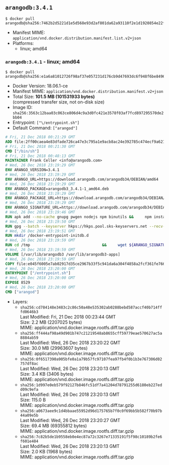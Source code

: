 ## `arangodb:3.4.1`

```console
$ docker pull arangodb@sha256:7462b2d5221d1e5d568e93d2af801da62a93110f2e1d1920854e22f8930f9fa7
```

-	Manifest MIME: `application/vnd.docker.distribution.manifest.list.v2+json`
-	Platforms:
	-	linux; amd64

### `arangodb:3.4.1` - linux; amd64

```console
$ docker pull arangodb@sha256:e1a6a81012726f98af37e057231d176cb9d47693dc6f948f6be8496800102dd5
```

-	Docker Version: 18.06.1-ce
-	Manifest MIME: `application/vnd.docker.distribution.manifest.v2+json`
-	Total Size: **101.5 MB (101531933 bytes)**  
	(compressed transfer size, not on-disk size)
-	Image ID: `sha256:3563c12baa03c063ce806d4c9a3d0fc421e3578f03af7fcd897295570de2bb04`
-	Entrypoint: `["\/entrypoint.sh"]`
-	Default Command: `["arangod"]`

```dockerfile
# Fri, 21 Dec 2018 00:21:29 GMT
ADD file:2ff00caea4e83dfade726ca47e3c795a1e9acb8ac24e392785c474ecf9a621f2 in / 
# Fri, 21 Dec 2018 00:21:30 GMT
CMD ["/bin/sh"]
# Fri, 21 Dec 2018 00:48:13 GMT
MAINTAINER Frank Celler <info@arangodb.com>
# Wed, 26 Dec 2018 23:19:29 GMT
ENV ARANGO_VERSION=3.4.1
# Wed, 26 Dec 2018 23:19:29 GMT
ENV ARANGO_URL=https://download.arangodb.com/arangodb34/DEBIAN/amd64
# Wed, 26 Dec 2018 23:19:29 GMT
ENV ARANGO_PACKAGE=arangodb3_3.4.1-1_amd64.deb
# Wed, 26 Dec 2018 23:19:29 GMT
ENV ARANGO_PACKAGE_URL=https://download.arangodb.com/arangodb34/DEBIAN/amd64/arangodb3_3.4.1-1_amd64.deb
# Wed, 26 Dec 2018 23:19:29 GMT
ENV ARANGO_SIGNATURE_URL=https://download.arangodb.com/arangodb34/DEBIAN/amd64/arangodb3_3.4.1-1_amd64.deb.asc
# Wed, 26 Dec 2018 23:19:46 GMT
RUN apk add --no-cache gnupg pwgen nodejs npm binutils &&     npm install -g foxx-cli &&     rm -rf /root/.npm
# Wed, 26 Dec 2018 23:19:50 GMT
RUN gpg --batch --keyserver hkps://hkps.pool.sks-keyservers.net --recv-keys CD8CB0F1E0AD5B52E93F41E7EA93F5E56E751E9B
# Wed, 26 Dec 2018 23:19:51 GMT
RUN mkdir /docker-entrypoint-initdb.d
# Wed, 26 Dec 2018 23:19:59 GMT
RUN cd /tmp                                &&     wget ${ARANGO_SIGNATURE_URL}           &&     wget ${ARANGO_PACKAGE_URL}             &&     gpg --verify ${ARANGO_PACKAGE}.asc     &&     ar x ${ARANGO_PACKAGE} data.tar.gz     &&     tar -C / -x -z -f data.tar.gz          &&     sed -ri         -e 's!127\.0\.0\.1!0.0.0.0!g'         -e 's!^(file\s*=).*!\1 -!'         -e 's!^\s*uid\s*=.*!!'         /etc/arangodb3/arangod.conf        &&     echo chgrp 0 /var/lib/arangodb3 /var/lib/arangodb3-apps &&     echo chmod 775 /var/lib/arangodb3 /var/lib/arangodb3-apps &&     rm -f ${ARANGO_PACKAGE}* data.tar.gz
# Wed, 26 Dec 2018 23:19:59 GMT
VOLUME [/var/lib/arangodb3 /var/lib/arangodb3-apps]
# Wed, 26 Dec 2018 23:19:59 GMT
COPY file:e045f6005e7ab02917d35ce2967b33f5c941da6a304f4858a2fcf361fe766895 in /entrypoint.sh 
# Wed, 26 Dec 2018 23:20:00 GMT
ENTRYPOINT ["/entrypoint.sh"]
# Wed, 26 Dec 2018 23:20:00 GMT
EXPOSE 8529
# Wed, 26 Dec 2018 23:20:00 GMT
CMD ["arangod"]
```

-	Layers:
	-	`sha256:cd784148e3483c2c86c50a48e535302ab0288bebd587accf40b714fffd0646b3`  
		Last Modified: Fri, 21 Dec 2018 00:23:44 GMT  
		Size: 2.2 MB (2207025 bytes)  
		MIME: application/vnd.docker.image.rootfs.diff.tar.gzip
	-	`sha256:ff444af98a49d901b747c21219548ab8655cff59779eae570627ac5a8884ab59`  
		Last Modified: Wed, 26 Dec 2018 23:20:22 GMT  
		Size: 30.0 MB (29963607 bytes)  
		MIME: application/vnd.docker.image.rootfs.diff.tar.gzip
	-	`sha256:0f6517390a905bfe0a1a79b57fc97107fea97fb4f0b1b3e767306d02757df8ac`  
		Last Modified: Wed, 26 Dec 2018 23:20:13 GMT  
		Size: 3.4 KB (3406 bytes)  
		MIME: application/vnd.docker.image.rootfs.diff.tar.gzip
	-	`sha256:1d997e0eb579f92127b846fc51df7a41204d78791255d6180eb227edd09c9efa`  
		Last Modified: Wed, 26 Dec 2018 23:20:13 GMT  
		Size: 115.0 B  
		MIME: application/vnd.docker.image.rootfs.diff.tar.gzip
	-	`sha256:a0673aee9c1d4bbaae55952d96d175765b7f0c0f69bb5b582f70b97b44a09e5b`  
		Last Modified: Wed, 26 Dec 2018 23:20:27 GMT  
		Size: 69.4 MB (69355812 bytes)  
		MIME: application/vnd.docker.image.rootfs.diff.tar.gzip
	-	`sha256:7c82b5de1b9558eb0e4ec87a72c3267e71335191f5f98c10189b2fe6f601e484`  
		Last Modified: Wed, 26 Dec 2018 23:20:13 GMT  
		Size: 2.0 KB (1968 bytes)  
		MIME: application/vnd.docker.image.rootfs.diff.tar.gzip
